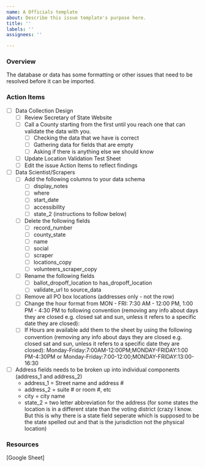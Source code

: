 ```yaml
---
name: A Officials template
about: Describe this issue template's purpose here.
title: ''
labels: ''
assignees: ''

---
```


### Overview
The database or data has some formatting or other issues that need to be resolved before it can be imported.

### Action Items
- [ ] Data Collection Design
   - [ ] Review Secretary of State Website
   - [ ] Call a County starting from the first until you reach one that can validate the data with you.
      - [ ] Checking the data that we have is correct
      - [ ] Gathering data for fields that are empty
      - [ ] Asking if there is anything else we should know
   - [ ] Update Location Validation Test Sheet
   - [ ] Edit the issue Action Items to reflect findings
- [ ] Data Scientist/Scrapers
   - [ ] Add the following columns to your data schema
      - [ ] display_notes
      - [ ] where
      - [ ] start_date
      - [ ] accessibility
      - [ ] state_2 (instructions to follow below)
   - [ ] Delete the following fields
      - [ ] record_number
      - [ ] county_state
      - [ ] name
      - [ ] social
      - [ ] scraper
      - [ ] locations_copy
      - [ ] volunteers_scraper_copy
   - [ ] Rename the following fields
      - [ ] ballot_dropoff_location to has_dropoff_location 
      - [ ] validate_url to source_data
   - [ ] Remove all PO box locations (addresses only - not the row)
   - [ ] Change the hour format from 
MON - FRI: 7:30 AM - 12:00 PM, 1:00 PM - 4:30 PM 
to following convention (removing any info about days they are closed e.g. closed sat and sun, unless it refers to a specific date they are closed):
   - [ ] If Hours are available add them to the sheet by using the following convention (removing any info about days they are closed e.g. closed sat and sun, unless it refers to a specific date they are closed):
Monday-Friday:7:00AM-12:00PM;MONDAY-FRIDAY:1:00 PM-4:30PM  or Monday-Friday:7:00-12:00;MONDAY-FRIDAY:13:00-16:30
- [ ] Address fields needs to be broken up into individual components (address_1 and address_2) 
   - address_1 = Street name and address #
   - address_2 = suite # or room #, etc
   - city = city name
   - state_2 = two letter abbreviation for the address (for some states the location is in a different state than the voting district (crazy I know.  But this is why there is a state field seperate which is supposed to be the state spelled out and that is the jurisdiction not the physical location)

### Resources
[Google Sheet]
